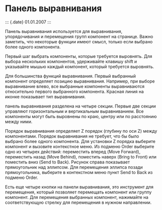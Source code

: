 Панель выравнивания
===================

::: {.date}
01.01.2007
:::

Панель выравнивания используется для выравнивания, упорядочивания и
перемещения групп компонент на странице. Важно заметить, что некоторые
функции имеют смысл, только если выбрано более одного компонента.

Первый шаг выбрать компоненты, которые требуется выровнять. Для выбора
нескольких компонентов, удерживайте клавишу shift и указывайте мышью
каждый компонент, который требуется выровнять.

Для большинства функций выравнивания. Первый выбранный компонент
определяет позицию выравнивания. Например, при выборе выравнивание
влево, все выбранные компоненты выравниваются относительно первого
выбранного компонента. Красная линия на иконке показывает тип
выравнивания.

панель выравнивания разделена на четыре секции. Первые две секции
управляют горизонтальным и вертикальным выравниванием. Все компоненты
могут быть выровнены по краю, центру или по расстоянию между ними.

Порядок выравнивания определяет Z порядок (глубину по оси Z) между
компонентами. Порядок выравнивания не требует, что бы было выбрано более
одного компонента. Для установки Z порядка выберите компонент и вызовите
контекстное меню. Из подменю Order выберите одно из четырех действий:
переместить вперед (Move Forward), переместить назад (Move Behind),
поместить наверх (Bring to Front) или поместить вниз (Send to Back).
Рисунок справа показывает прямоугольник над эллипсом. Для перемещения
эллипса позади прямоугольника, выберите в контекстном меню пункт Send to
Back из подменю Order.

Есть еще четыре кнопки на панели выравнивания, это инструмент для
перемещения, который позволяет перемещать компонент или группу
компонент. Для перемещения выбранных компонент, нажимайте на
соответствующую стрелку для перемещения в нужном направлении.

 
